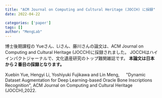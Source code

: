 ```yaml
---
title: "ACM Journal on Computing and Cultural Heritage (JOCCH) に採録"
date: 2022-04-22

categories: ['paper']
tags: []
author: "MengLab"
---
```

博士後期課程の Yueさん、Liさん、藤川さんの論文は、ACM Journal on Computing and Cultural Heritage (JOCCH)に採録されました。 JOCCHはハイインパクトジャーナルで、文化遺産研究のトップ難関雑誌です。 **本論文は日本から２番目の採録となります。**

Xuebin Yue, Hengyi Li, Yoshiyuki Fujikawa and Lin Meng, 　 "Dynamic Dataset Augmentation for Deep Learning-based Oracle Bone Inscriptions Recognition", ACM Journal on Computing and Cultural Heritage (JOCCH),2022.
